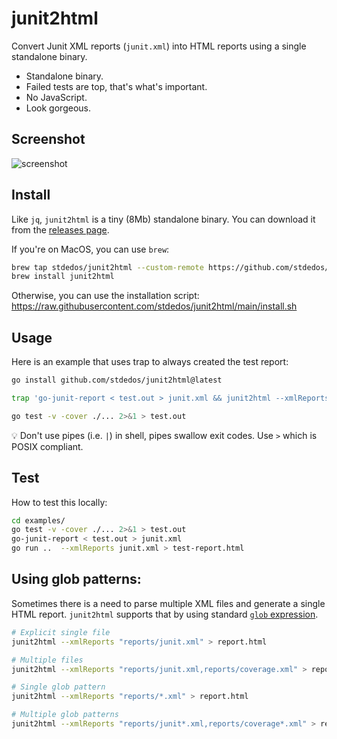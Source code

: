 # junit2html

Convert Junit XML reports (`junit.xml`) into HTML reports using a single standalone binary.

* Standalone binary.
* Failed tests are top, that's what's important.
* No JavaScript.
* Look gorgeous.

## Screenshot

![screenshot](screenshot.png)

## Install

Like `jq`, `junit2html` is a tiny (8Mb) standalone binary. You can download it from the [releases page](https://github.com/stdedos/junit2html/releases/latest).

If you're on MacOS, you can use `brew`:

```bash
brew tap stdedos/junit2html --custom-remote https://github.com/stdedos/junit2html
brew install junit2html
```

Otherwise, you can use the installation script:
https://raw.githubusercontent.com/stdedos/junit2html/main/install.sh

## Usage

Here is an example that uses trap to always created the test report:

```bash
go install github.com/stdedos/junit2html@latest

trap 'go-junit-report < test.out > junit.xml && junit2html --xmlReports junit.xml > test-report.html' EXIT

go test -v -cover ./... 2>&1 > test.out
```

💡 Don't use pipes (i.e. `|`) in shell, pipes swallow exit codes. Use `>` which is POSIX compliant.

## Test

How to test this locally:

```bash
cd examples/
go test -v -cover ./... 2>&1 > test.out
go-junit-report < test.out > junit.xml
go run ..  --xmlReports junit.xml > test-report.html
```

## Using glob patterns:

Sometimes there is a need to parse multiple XML files and generate a single HTML report.
`junit2html` supports that by using standard [`glob` expression](https://pkg.go.dev/path/filepath#Glob).

```bash
# Explicit single file
junit2html --xmlReports "reports/junit.xml" > report.html

# Multiple files
junit2html --xmlReports "reports/junit.xml,reports/coverage.xml" > report.html

# Single glob pattern
junit2html --xmlReports "reports/*.xml" > report.html

# Multiple glob patterns
junit2html --xmlReports "reports/junit*.xml,reports/coverage*.xml" > report.html
```

